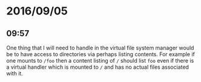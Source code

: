 # 2016/09/05

## 09:57

One thing that I will need to handle in the virtual file system manager would
be to have access to directories via perhaps listing contents. For example if
one mounts to `/foo` then a content listing of `/` should list `foo` even if
there is a virtual handler which is mounted to `/` and has no actual files
associated with it.

